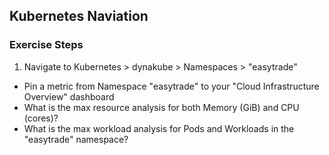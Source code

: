 ## Kubernetes Naviation 

### Exercise Steps

1. Navigate to Kubernetes > dynakube > Namespaces > "easytrade" 

* Pin a metric from Namespace "easytrade" to your "Cloud Infrastructure Overview" dashboard
* What is the max resource analysis for both Memory (GiB) and CPU (cores)? 
* What is the max workload analysis for Pods and Workloads in the "easytrade" namespace? 
